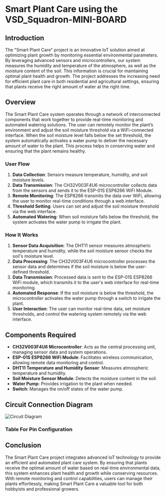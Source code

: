 # Smart Plant Care using the VSD_Squadron-MINI-BOARD

## Introduction
The "Smart Plant Care" project is an innovative IoT solution aimed at optimizing plant growth by monitoring essential environmental parameters. By leveraging advanced sensors and microcontrollers, our system measures the humidity and temperature of the atmosphere, as well as the moisture content of the soil. This information is crucial for maintaining optimal plant health and growth. The project addresses the increasing need for efficient plant care in both residential and agricultural settings, ensuring that plants receive the right amount of water at the right time.

## Overview
The Smart Plant Care system operates through a network of interconnected components that work together to provide real-time monitoring and automated watering solutions. The user can remotely monitor the plant’s environment and adjust the soil moisture threshold via a WiFi-connected interface. When the soil moisture level falls below the set threshold, the system automatically activates a water pump to deliver the necessary amount of water to the plant. This process helps in conserving water and ensuring that the plant remains healthy.

### User Flow
1. **Data Collection**: Sensors measure temperature, humidity, and soil moisture levels.
2. **Data Transmission**: The CH32V003F4U6 microcontroller collects data from the sensors and sends it to the ESP-01S ESP8266 WiFi Module.
3. **Remote Monitoring**: The ESP8266 transmits the data over WiFi, allowing the user to monitor real-time conditions through a web interface.
4. **Threshold Setting**: Users can set and adjust the soil moisture threshold via the web interface.
5. **Automated Watering**: When soil moisture falls below the threshold, the system activates the water pump to irrigate the plant.

### How It Works
1. **Sensor Data Acquisition**: The DHT11 sensor measures atmospheric temperature and humidity, while the soil moisture sensor checks the soil's moisture level.
2. **Data Processing**: The CH32V003F4U6 microcontroller processes the sensor data and determines if the soil moisture is below the user-defined threshold.
3. **Data Transmission**: Processed data is sent to the ESP-01S ESP8266 WiFi module, which transmits it to the user's web interface for real-time monitoring.
4. **Automated Response**: If the soil moisture is below the threshold, the microcontroller activates the water pump through a switch to irrigate the plant.
5. **User Interaction**: The user can monitor real-time data, set moisture thresholds, and control the watering system remotely via the web interface.

## Components Required
- **CH32V003F4U6 Microcontroller**: Acts as the central processing unit, managing sensor data and system operations.
- **ESP-01S ESP8266 WiFi Module**: Facilitates wireless communication, allowing remote data monitoring and control.
- **DHT11 Temperature and Humidity Sensor**: Measures atmospheric temperature and humidity.
- **Soil Moisture Sensor Module**: Detects the moisture content in the soil.
- **Water Pump**: Provides irrigation to the plant when needed.
- **Switch**: Manages the on/off states of the water pump.

## Circuit Connection Diagram
![Circuit Diagram](https://github.com/1kushagra2/Smart-Plant-Care/blob/main/Smart%20Plant%20Care/Circuit_Diagram.jpg)

### Table For Pin Configuration

## Conclusion
The Smart Plant Care project integrates advanced IoT technology to provide an efficient and automated plant care system. By ensuring that plants receive the optimal amount of water based on real-time environmental data, this system enhances plant health and growth while conserving resources. With remote monitoring and control capabilities, users can manage their plants effortlessly, making Smart Plant Care a valuable tool for both hobbyists and professional growers.
